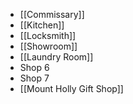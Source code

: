 - [[Commissary]]
- [[Kitchen]]
- [[Locksmith]]
- [[Showroom]]
- [[Laundry Room]]
- Shop 6
- Shop 7
- [[Mount Holly Gift Shop]]